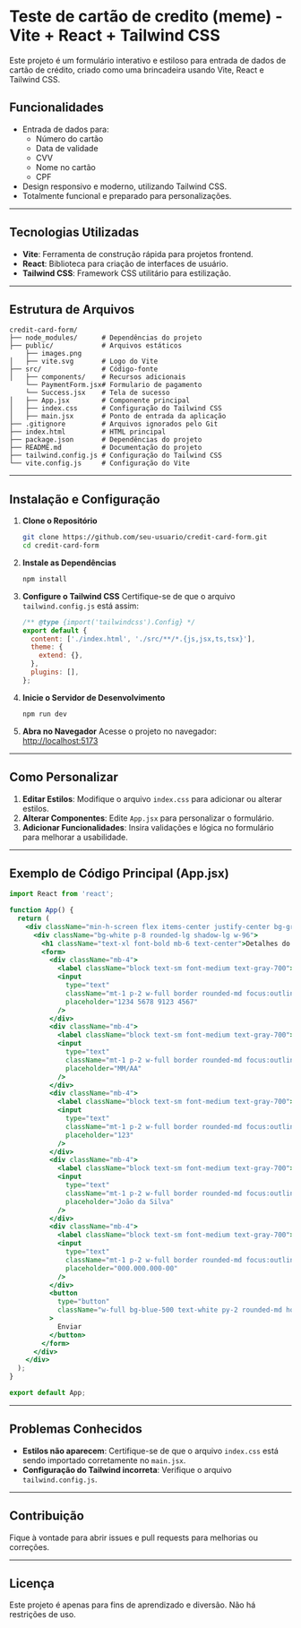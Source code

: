 # Teste de cartão de credito (meme) - Vite + React + Tailwind CSS

Este projeto é um formulário interativo e estiloso para entrada de dados de cartão de crédito, criado como uma brincadeira usando Vite, React e Tailwind CSS.

## Funcionalidades
- Entrada de dados para:
  - Número do cartão
  - Data de validade
  - CVV
  - Nome no cartão
  - CPF
- Design responsivo e moderno, utilizando Tailwind CSS.
- Totalmente funcional e preparado para personalizações.

---

## Tecnologias Utilizadas
- **Vite**: Ferramenta de construção rápida para projetos frontend.
- **React**: Biblioteca para criação de interfaces de usuário.
- **Tailwind CSS**: Framework CSS utilitário para estilização.

---

## Estrutura de Arquivos
```
credit-card-form/
├── node_modules/      # Dependências do projeto
├── public/            # Arquivos estáticos
    ├── images.png 
│   ├── vite.svg       # Logo do Vite
├── src/               # Código-fonte
│   ├── components/    # Recursos adicionais
    └── PaymentForm.jsx# Formulario de pagamento
    └── Success.jsx    # Tela de sucesso
│   ├── App.jsx        # Componente principal
│   ├── index.css      # Configuração do Tailwind CSS
│   ├── main.jsx       # Ponto de entrada da aplicação
├── .gitignore         # Arquivos ignorados pelo Git
├── index.html         # HTML principal
├── package.json       # Dependências do projeto
├── README.md          # Documentação do projeto
├── tailwind.config.js # Configuração do Tailwind CSS
└── vite.config.js     # Configuração do Vite
```

---

## Instalação e Configuração

1. **Clone o Repositório**
   ```bash
   git clone https://github.com/seu-usuario/credit-card-form.git
   cd credit-card-form
   ```

2. **Instale as Dependências**
   ```bash
   npm install
   ```

3. **Configure o Tailwind CSS**
   Certifique-se de que o arquivo `tailwind.config.js` está assim:
   ```javascript
   /** @type {import('tailwindcss').Config} */
   export default {
     content: ['./index.html', './src/**/*.{js,jsx,ts,tsx}'],
     theme: {
       extend: {},
     },
     plugins: [],
   };
   ```

4. **Inicie o Servidor de Desenvolvimento**
   ```bash
   npm run dev
   ```

5. **Abra no Navegador**
   Acesse o projeto no navegador: [http://localhost:5173](http://localhost:5173)

---

## Como Personalizar

1. **Editar Estilos**: Modifique o arquivo `index.css` para adicionar ou alterar estilos.
2. **Alterar Componentes**: Edite `App.jsx` para personalizar o formulário.
3. **Adicionar Funcionalidades**: Insira validações e lógica no formulário para melhorar a usabilidade.

---

## Exemplo de Código Principal (App.jsx)
```jsx
import React from 'react';

function App() {
  return (
    <div className="min-h-screen flex items-center justify-center bg-gray-100">
      <div className="bg-white p-8 rounded-lg shadow-lg w-96">
        <h1 className="text-xl font-bold mb-6 text-center">Detalhes do Cartão</h1>
        <form>
          <div className="mb-4">
            <label className="block text-sm font-medium text-gray-700">Número do Cartão</label>
            <input
              type="text"
              className="mt-1 p-2 w-full border rounded-md focus:outline-none focus:ring-2 focus:ring-blue-400"
              placeholder="1234 5678 9123 4567"
            />
          </div>
          <div className="mb-4">
            <label className="block text-sm font-medium text-gray-700">Data de Validade</label>
            <input
              type="text"
              className="mt-1 p-2 w-full border rounded-md focus:outline-none focus:ring-2 focus:ring-blue-400"
              placeholder="MM/AA"
            />
          </div>
          <div className="mb-4">
            <label className="block text-sm font-medium text-gray-700">CVV</label>
            <input
              type="text"
              className="mt-1 p-2 w-full border rounded-md focus:outline-none focus:ring-2 focus:ring-blue-400"
              placeholder="123"
            />
          </div>
          <div className="mb-4">
            <label className="block text-sm font-medium text-gray-700">Nome no Cartão</label>
            <input
              type="text"
              className="mt-1 p-2 w-full border rounded-md focus:outline-none focus:ring-2 focus:ring-blue-400"
              placeholder="João da Silva"
            />
          </div>
          <div className="mb-4">
            <label className="block text-sm font-medium text-gray-700">CPF</label>
            <input
              type="text"
              className="mt-1 p-2 w-full border rounded-md focus:outline-none focus:ring-2 focus:ring-blue-400"
              placeholder="000.000.000-00"
            />
          </div>
          <button
            type="button"
            className="w-full bg-blue-500 text-white py-2 rounded-md hover:bg-blue-600 transition"
          >
            Enviar
          </button>
        </form>
      </div>
    </div>
  );
}

export default App;
```

---

## Problemas Conhecidos
- **Estilos não aparecem**: Certifique-se de que o arquivo `index.css` está sendo importado corretamente no `main.jsx`.
- **Configuração do Tailwind incorreta**: Verifique o arquivo `tailwind.config.js`.

---

## Contribuição
Fique à vontade para abrir issues e pull requests para melhorias ou correções.

---

## Licença
Este projeto é apenas para fins de aprendizado e diversão. Não há restrições de uso.

